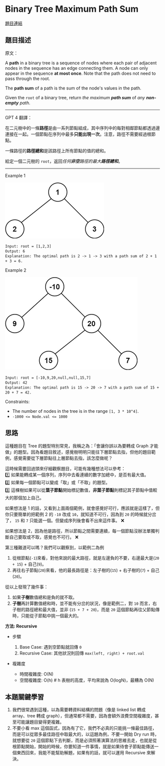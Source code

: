 # Binary Tree Maximum Path Sum

[題目連結](https://leetcode.com/problems/binary-tree-maximum-path-sum/description/)

## 題目描述
原文：

A **path** in a binary tree is a sequence of nodes where each pair of adjacent nodes in the sequence has an edge connecting them. A node can only appear in the sequence **at most once**. Note that the path does not need to pass through the root.

The **path sum** of a path is the sum of the node's values in the path.

Given the `root` of a binary tree, return *the maximum **path sum*** of *any **non-empty** path*.


----

GPT 4 翻譯：

在二元樹中的一條**路徑**是由一系列節點組成，其中序列中的每對相鄰節點都透過邊連接在一起。一個節點在序列中最多**只能出現一次**。注意，路徑不需要經過根節點。

一條路徑的**路徑總和**是該路徑上所有節點的值的總和。

給定一個二元樹的 `root`，返回*任何**非空**路徑的最大**路徑總和***。

----

Example 1

![Example 1](example1.jpeg)

```
Input: root = [1,2,3]
Output: 6
Explanation: The optimal path is 2 -> 1 -> 3 with a path sum of 2 + 1 + 3 = 6.
```

Example 2

![Example 2](example2.jpeg)

```
Input: root = [-10,9,20,null,null,15,7]
Output: 42
Explanation: The optimal path is 15 -> 20 -> 7 with a path sum of 15 + 20 + 7 = 42.
```

Constraints:

* The number of nodes in the tree is in the range `[1, 3 * 10^4]`.
* `-1000 <= Node.val <= 1000`


## 思路

這種題目在 Tree 的題型特別常見，我稱之為：「會讓你誤以為要轉成 Graph 才能做」的題型。因為看題目敘述，感覺樹明明只能往下層節點去指，但他的題目範例，感覺需要從下層節點往上層節點去指，該怎麼做呢？

這時候需要回過頭來仔細觀察題目，可能有幾種想法可以參考：  
1️⃣ 如果能轉成某一個序列，序列中去看連續的數字加總中，是否有最大值。  
2️⃣ 如果每一個節點可以變成「取」或「不取」的題型。  
3️⃣ 這棵樹如果可以從**葉子節點**開始標記數值，**非葉子節點**則標記其子節點中值較大的那個加上自己。  

如果想法是 1 的話，又看到上面兩個範例，就會感覺好可行，應該就是這樣了，但你只要簡單的把範例 2 的 `-10` 改成 `10`，就知道不可行，因為到 `20` 的時候就分岔了， `15` 和 `7` 只能選一個。但變成序列後會看不出來這件事。 ❌

如果想法是 2，因為他是路徑，所以節點之間需要連續，每一個節點沒辦法單獨判斷自己要取或不取，感覺也不可行。 ❌

第三種難道可以嗎？我們可以觀察到，以範例二為例
1. 從根節點(`-1`)來看，對他來說的最大路徑，就是左邊負的不要，右邊最大是(`20 + 15`) + 自己(`9`)。
2. 再往右子節點(`20`)來看，他的最長路徑是：左子樹的(`15`) + 右子樹的(`7`) + 自己(`20`)。

從以上發現了幾件事：
1. 如果**子樹**數值總和是負的就不取。
2. **子樹**再計算數值總和時，並不能有分岔的狀況，像是範例二，對 `10` 而言，右子樹的路徑總和最大值，並非 (`15 + 7 + 20`)，而是 `20` 這個節點再往父節點傳時，只能從子節點中挑一個最大的。

**方法: Recursive**

* 步驟
    1. Base Case: 遇到空節點就回傳 `0`
    2. Recursive Case: 其他狀況則回傳 `max(left, right) + root.val`
        
* 複雜度
    * 時間複雜度: O(N)
    * 空間複雜度: O(h)   # h 表樹的高度，平均來說為 O(logN)，最糟為 O(N)

## 本題關鍵學習
1. 我們很常遇到這種，以為需要轉資料結構的問題（像是 linked list 轉成 array、tree 轉成 graph），但通常都不需要，因為會額外浪費空間複雜度，甚至可能讓題目變得更複雜。
2. 不要小看 max 這個函式，因為有了它，我們不必真的只能挑一條最佳路徑，而是可以從眾多最佳路徑中取最大的，以這題為例，不要一開始 Dry run 時，就想要從 `20` 這個節點下去判斷，而是必須照著演算法的思維去走，也就是從根節點開始，開始的時候，你要知道一件事情，就是如果待會子節點能傳送一個東西回來，我能不能幫助解題，如果有的話，就可以運用 Recursive 來解決。
